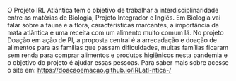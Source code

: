 O Projeto IRL Atlântica tem o objetivo de trabalhar a interdisciplinaridade entre as matérias de Biologia, Projeto Integrador e Inglês. Em Biologia vai falar sobre a fauna e a flora, características marcantes, a importância da mata atlântica e uma receita com um alimento muito comum lá. No projeto Doação em ação de PI, a proposta central é a arrecadação e doação de alimentos para as famílias que passam dificuldades, muitas famílias ficaram sem renda para comprar alimentos e produtos higiênicos nesta pandemia e o objetivo do projeto é ajudar essas pessoas. Para saber mais sobre acesse o site em:  https://doacaoemacao.github.io/IRLatl-ntica-/
